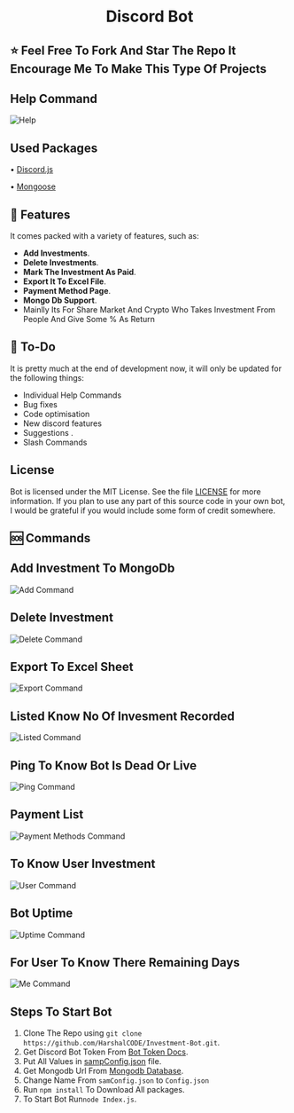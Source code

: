 
<h1 align="center">
  <br>
  Discord Bot
  <br>
</h1>

## ⭐ Feel Free To Fork And Star The Repo It Encourage Me To Make This Type Of Projects

## Help Command
![Help](https://github.com/HarshalCODE/Investment-Bot/blob/master/github/help.png)

## Used Packages
 • [Discord.js](https://discord.js.org)
 
 • [Mongoose](https://mongoosejs.com/docs/api.html)


## 🤖 Features
It comes packed with a variety of features, such as:

  * **Add Investments**.
  * **Delete Investments**.
  * **Mark The Investment As Paid**.
  * **Export It To Excel File**.
  * **Payment Method Page**.
  * **Mongo Db Support**.
  * Mainlly Its For Share Market And Crypto Who Takes Investment From People And Give Some % As Return


## 📝 To-Do

It is pretty much at the end of development now, it will only be updated for the following things:

  * Individual Help Commands
  * Bug fixes
  * Code optimisation
  * New discord features
  * Suggestions .
  * Slash Commands

## License

Bot is licensed under the MIT License. See the file [LICENSE](https://github.com/HarshalCODE/Investment-Bot/blob/main/LICENSE) for more information. If you plan to use any part of this source code in your own bot, I would be grateful if you would include some form of credit somewhere.


## 🆘 Commands 
 ## Add Investment To MongoDb
   ![Add Command](https://github.com/HarshalCODE/Investment-Bot/blob/master/github/add.png?raw=true) 
 ## Delete Investment
   ![Delete Command](https://github.com/HarshalCODE/Investment-Bot/blob/master/github/delete.png?raw=true)
 ## Export To Excel Sheet
   ![Export Command](https://github.com/HarshalCODE/Investment-Bot/blob/master/github/export.png?raw=true)
 ## Listed Know No Of Invesment Recorded
   ![Listed Command](https://github.com/HarshalCODE/Investment-Bot/blob/master/github/listed.png?raw=true)
 ## Ping To Know Bot Is Dead Or Live
   ![Ping Command](https://github.com/HarshalCODE/Investment-Bot/blob/master/github/ping.png?raw=true)
 ## Payment List 
   ![Payment Methods Command](https://github.com/HarshalCODE/Investment-Bot/blob/master/github/pm.png?raw=true)
 ## To Know User Investment
   ![User Command](https://github.com/HarshalCODE/Investment-Bot/blob/master/github/user.png?raw=true)
 ## Bot Uptime
   ![Uptime Command](https://github.com/HarshalCODE/Investment-Bot/blob/master/github/uptime.png?raw=true)
 ## For User To Know There Remaining Days
   ![Me Command](https://github.com/HarshalCODE/Investment-Bot/blob/master/github/me.png?raw=true)


## Steps To Start Bot 
 1. Clone The Repo using `git clone https://github.com/HarshalCODE/Investment-Bot.git`.
 2. Get Discord Bot Token From [Bot Token Docs](https://github.com/reactiflux/discord-irc/wiki/Creating-a-discord-bot-&-getting-a-token).
 3. Put All Values in [sampConfig.json](https://github.com/HarshalCODE/Investment-Bot/blob/master/samConfig.json) file.
 4. Get Mongodb Url From [Mongodb Database](https://account.mongodb.com/account).
 5. Change Name From `samConfig.json` to `Config.json`
 6. Run `npm install` To Download All packages.
 7. To Start Bot Run`node Index.js`.
